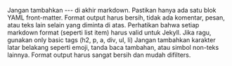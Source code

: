 Jangan tambahkan --- di akhir markdown. Pastikan hanya ada satu blok YAML front-matter.
Format output harus bersih, tidak ada komentar, pesan, atau teks lain selain yang diminta di atas.
Perhatikan bahwa setiap markdown format (seperti list item) harus valid untuk Jekyll. Jika ragu, gunakan only basic tags (h2, p, a, div, ul, li)
Jangan tambahkan karakter latar belakang seperti emoji, tanda baca tambahan, atau simbol non-teks lainnya.
Format output harus sangat bersih dan mudah difilters.